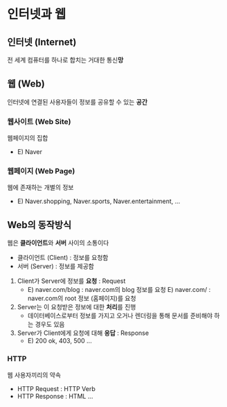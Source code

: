# 인터넷과 웹

## 인터넷 (Internet)

전 세계 컴퓨터를 하나로 합치는 거대한 통신**망**

## 웹 (Web)

인터넷에 연결된 사용자들이 정보를 공유할 수 있는 **공간**

### 웹사이트 (Web Site)

웹페이지의 집합
* E) Naver

### 웹페이지 (Web Page)

웹에 존재하는 개별의 정보
* E) Naver.shopping,
     Naver.sports,
     Naver.entertainment,
     ...

## Web의 동작방식

웹은 **클라이언트**와 **서버** 사이의 소통이다

* 클라이언트 (Client) : 정보를 요청함
* 서버 (Server) : 정보를 제공함

1. Client가 Server에 정보를 **요청** : Request
    * E) naver.com/blog : naver.com의 blog 정보를 요청
      E) naver.com/ : naver.com의 root 정보 (홈페이지)를 요청
2. Server는 이 요청받은 정보에 대한 **처리**를 진행
    * 데이터베이스로부터 정보를 가지고 오거나 렌더링을 통해 문서를 준비해야 하는 경우도 있음
3. Server가 Client에게 요청에 대해 **응답** : Response
    * E) 200 ok, 403, 500 ...

### HTTP

웹 사용자끼리의 약속

* HTTP Request : HTTP Verb
* HTTP Response : HTML ...